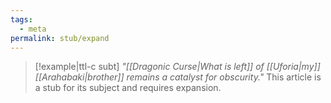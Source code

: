```yaml
---
tags:
  - meta
permalink: stub/expand
---
```

>[!example|ttl-c subt] _"[[Dragonic Curse|What is left]] of [[Uforia|my]] [[Arahabaki|brother]] remains a catalyst for obscurity."_ This article is a stub for its subject and requires expansion.
